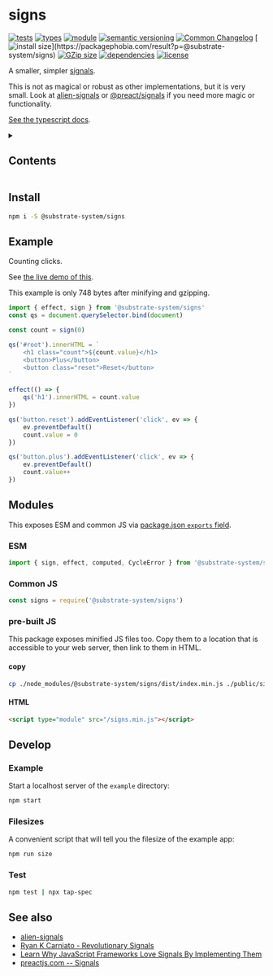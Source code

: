 # signs
[![tests](https://img.shields.io/github/actions/workflow/status/substrate-system/signs/nodejs.yml?style=flat-square)](https://github.com/substrate-system/signs/actions/workflows/nodejs.yml)
[![types](https://img.shields.io/npm/types/@substrate-system/signs?style=flat-square)](README.md)
[![module](https://img.shields.io/badge/module-ESM%2FCJS-blue?style=flat-square)](README.md)
[![semantic versioning](https://img.shields.io/badge/semver-2.0.0-blue?logo=semver&style=flat-square)](https://semver.org/)
[![Common Changelog](https://nichoth.github.io/badge/common-changelog.svg)](./CHANGELOG.md)
[![install size](https://flat.badgen.net/packagephobia/install/@substrate-system/signs?)](https://packagephobia.com/result?p=@substrate-system/signs)
[![GZip size](https://flat.badgen.net/bundlephobia/minzip/@substrate-system/signs?color=green)](https://bundlephobia.com/package/@substrate-system/signs)
[![dependencies](https://img.shields.io/badge/dependencies-zero-brightgreen.svg?style=flat-square)](package.json)
[![license](https://img.shields.io/badge/license-Big_Time-blue?style=flat-square)](LICENSE)


A smaller, simpler [signals](https://github.com/tc39/proposal-signals).

This is not as magical or robust as other implementations, but it is very small.
Look at [alien-signals](https://github.com/stackblitz/alien-signals) or
[@preact/signals](https://github.com/preactjs/signals) if you need more
magic or functionality.

[See the typescript docs](https://substrate-system.github.io/signs/).

<details><summary><h2>Contents</h2></summary>

<!-- toc -->

- [Install](#install)
- [Example](#example)
- [Modules](#modules)
  * [ESM](#esm)
  * [Common JS](#common-js)
  * [pre-built JS](#pre-built-js)
- [Develop](#develop)
  * [Example](#example-1)
  * [Filesizes](#filesizes)
  * [Test](#test)
- [See also](#see-also)

<!-- tocstop -->

</details>

## Install

```sh
npm i -S @substrate-system/signs
```

## Example

Counting clicks.

See [the live demo of this](https://substrate-system.github.io/signs/).

This example is only 748 bytes after minifying and gzipping.

```ts
import { effect, sign } from '@substrate-system/signs'
const qs = document.querySelector.bind(document)

const count = sign(0)

qs('#root').innerHTML = `
    <h1 class="count">${count.value}</h1>
    <button>Plus</button>
    <button class="reset">Reset</button>
`

effect(() => {
    qs('h1').innerHTML = count.value
})

qs('button.reset').addEventListener('click', ev => {
    ev.preventDefault()
    count.value = 0
})

qs('button.plus').addEventListener('click', ev => {
    ev.preventDefault()
    count.value++
})
```

## Modules

This exposes ESM and common JS via [package.json `exports` field](https://nodejs.org/api/packages.html#exports).

### ESM
```ts
import { sign, effect, computed, CycleError } from '@substrate-system/signs'
```

### Common JS
```js
const signs = require('@substrate-system/signs')
```

### pre-built JS
This package exposes minified JS files too. Copy them to a location that is
accessible to your web server, then link to them in HTML.

#### copy
```sh
cp ./node_modules/@substrate-system/signs/dist/index.min.js ./public/signs.min.js
```

#### HTML
```html
<script type="module" src="/signs.min.js"></script>
```

## Develop

### Example

Start a localhost server of the `example` directory:

```sh
npm start
```

### Filesizes

A convenient script that will tell you the filesize of the example app:

```sh
npm run size
```

### Test

```sh
npm test | npx tap-spec
```

## See also

* [alien-signals](https://github.com/stackblitz/alien-signals)
* [Ryan K Carniato - Revolutionary Signals](https://youtu.be/Jp7QBjY5K34)
* [Learn Why JavaScript Frameworks Love Signals By Implementing Them](https://youtu.be/1TSLEzNzGQM)
* [preactjs.com -- Signals](https://preactjs.com/guide/v10/signals/)
